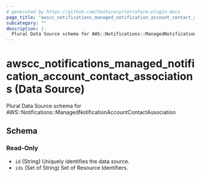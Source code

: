 ```yaml
---
# generated by https://github.com/hashicorp/terraform-plugin-docs
page_title: "awscc_notifications_managed_notification_account_contact_associations Data Source - terraform-provider-awscc"
subcategory: ""
description: |-
  Plural Data Source schema for AWS::Notifications::ManagedNotificationAccountContactAssociation
---
```


# awscc_notifications_managed_notification_account_contact_associations (Data Source)

Plural Data Source schema for AWS::Notifications::ManagedNotificationAccountContactAssociation



<!-- schema generated by tfplugindocs -->
## Schema

### Read-Only

- `id` (String) Uniquely identifies the data source.
- `ids` (Set of String) Set of Resource Identifiers.
